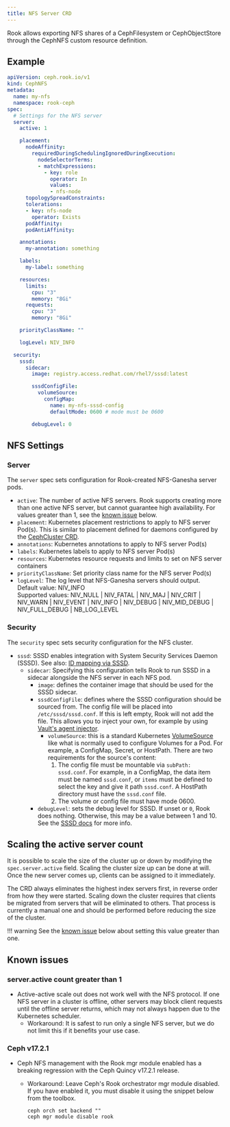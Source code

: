```yaml
---
title: NFS Server CRD
---
```


Rook allows exporting NFS shares of a CephFilesystem or CephObjectStore through the CephNFS custom
resource definition.

## Example

```yaml
apiVersion: ceph.rook.io/v1
kind: CephNFS
metadata:
  name: my-nfs
  namespace: rook-ceph
spec:
  # Settings for the NFS server
  server:
    active: 1

    placement:
      nodeAffinity:
        requiredDuringSchedulingIgnoredDuringExecution:
          nodeSelectorTerms:
          - matchExpressions:
            - key: role
              operator: In
              values:
              - nfs-node
      topologySpreadConstraints:
      tolerations:
      - key: nfs-node
        operator: Exists
      podAffinity:
      podAntiAffinity:

    annotations:
      my-annotation: something

    labels:
      my-label: something

    resources:
      limits:
        cpu: "3"
        memory: "8Gi"
      requests:
        cpu: "3"
        memory: "8Gi"

    priorityClassName: ""

    logLevel: NIV_INFO

  security:
    sssd:
      sidecar:
        image: registry.access.redhat.com/rhel7/sssd:latest

        sssdConfigFile:
          volumeSource:
            configMap:
              name: my-nfs-sssd-config
              defaultMode: 0600 # mode must be 0600

        debugLevel: 0
```

## NFS Settings

### Server

The `server` spec sets configuration for Rook-created NFS-Ganesha server pods.

* `active`: The number of active NFS servers. Rook supports creating more than one active NFS
  server, but cannot guarantee high availability. For values greater than 1, see the
  [known issue](#serveractive-count-greater-than-1) below.
* `placement`: Kubernetes placement restrictions to apply to NFS server Pod(s). This is similar to
  placement defined for daemons configured by the
  [CephCluster CRD](https://github.com/rook/rook/blob/master/deploy/examples/cluster.yaml).
* `annotations`: Kubernetes annotations to apply to NFS server Pod(s)
* `labels`: Kubernetes labels to apply to NFS server Pod(s)
* `resources`: Kubernetes resource requests and limits to set on NFS server containers
* `priorityClassName`: Set priority class name for the NFS server Pod(s)
* `logLevel`: The log level that NFS-Ganesha servers should output.</br>
  Default value: NIV_INFO</br>
  Supported values: NIV_NULL | NIV_FATAL | NIV_MAJ | NIV_CRIT | NIV_WARN | NIV_EVENT | NIV_INFO | NIV_DEBUG | NIV_MID_DEBUG | NIV_FULL_DEBUG | NB_LOG_LEVEL

### Security

The `security` spec sets security configuration for the NFS cluster.

* `sssd`: SSSD enables integration with System Security Services Daemon (SSSD). See also:
  [ID mapping via SSSD](../Storage-Configuration/NFS/nfs-security.md#id-mapping-via-sssd).
  * `sidecar`: Specifying this configuration tells Rook to run SSSD in a sidecar alongside the NFS
    server in each NFS pod.
    * `image`: defines the container image that should be used for the SSSD sidecar.
    * `sssdConfigFile`: defines where the SSSD configuration should be sourced from. The
      config file will be placed into `/etc/sssd/sssd.conf`. If this is left empty, Rook will not
      add the file. This allows you to inject your own, for example by using
      [Vault's agent injector](https://www.vaultproject.io/docs/platform/k8s/injector).
      * `volumeSource`: this is a standard Kubernetes
        [VolumeSource](https://pkg.go.dev/k8s.io/api/core/v1#VolumeSource) like what is normally
        used to configure Volumes for a Pod. For example, a ConfigMap, Secret, or HostPath.
        There are two requirements for the source's content:
        1. The config file must be mountable via `subPath: sssd.conf`. For example, in a ConfigMap,
           the data item must be named `sssd.conf`, or `items` must be defined to select the key and
           give it path `sssd.conf`. A HostPath directory must have the `sssd.conf` file.
        2. The volume or config file must have mode 0600.
    * `debugLevel`: sets the debug level for SSSD. If unset or `0`, Rook does nothing. Otherwise,
      this may be a value between 1 and 10. See the
      [SSSD docs](https://sssd.io/troubleshooting/basics.html#sssd-debug-logs) for more info.


## Scaling the active server count

It is possible to scale the size of the cluster up or down by modifying the `spec.server.active`
field. Scaling the cluster size up can be done at will. Once the new server comes up, clients can be
assigned to it immediately.

The CRD always eliminates the highest index servers first, in reverse order from how they were
started. Scaling down the cluster requires that clients be migrated from servers that will be
eliminated to others. That process is currently a manual one and should be performed before reducing
the size of the cluster.

!!! warning
    See the [known issue](#serveractive-count-greater-than-1) below about setting this
    value greater than one.


## Known issues

### server.active count greater than 1

* Active-active scale out does not work well with the NFS protocol. If one NFS server in a cluster
  is offline, other servers may block client requests until the offline server returns, which may
  not always happen due to the Kubernetes scheduler.
  * Workaround: It is safest to run only a single NFS server, but we do not limit this if it
    benefits your use case.

### Ceph v17.2.1

* Ceph NFS management with the Rook mgr module enabled has a breaking regression with the Ceph
  Quincy v17.2.1 release.
  * Workaround: Leave Ceph's Rook orchestrator mgr module disabled. If you have enabled it, you must
    disable it using the snippet below from the toolbox.

    ```console
    ceph orch set backend ""
    ceph mgr module disable rook
    ```
